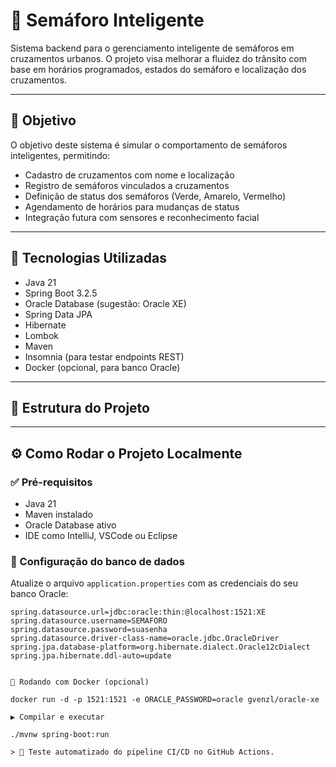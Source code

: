 # 🚦 Semáforo Inteligente

Sistema backend para o gerenciamento inteligente de semáforos em cruzamentos urbanos. O projeto visa melhorar a fluidez do trânsito com base em horários programados, estados do semáforo e localização dos cruzamentos.

---

## 📌 Objetivo

O objetivo deste sistema é simular o comportamento de semáforos inteligentes, permitindo:

- Cadastro de cruzamentos com nome e localização
- Registro de semáforos vinculados a cruzamentos
- Definição de status dos semáforos (Verde, Amarelo, Vermelho)
- Agendamento de horários para mudanças de status
- Integração futura com sensores e reconhecimento facial

---

## 🧰 Tecnologias Utilizadas

- Java 21  
- Spring Boot 3.2.5  
- Oracle Database (sugestão: Oracle XE)  
- Spring Data JPA  
- Hibernate  
- Lombok  
- Maven  
- Insomnia (para testar endpoints REST)  
- Docker (opcional, para banco Oracle)

---

## 📁 Estrutura do Projeto


---

## ⚙️ Como Rodar o Projeto Localmente

### ✅ Pré-requisitos

- Java 21
- Maven instalado
- Oracle Database ativo
- IDE como IntelliJ, VSCode ou Eclipse

### 🔧 Configuração do banco de dados

Atualize o arquivo `application.properties` com as credenciais do seu banco Oracle:

```properties
spring.datasource.url=jdbc:oracle:thin:@localhost:1521:XE
spring.datasource.username=SEMAFORO
spring.datasource.password=suasenha
spring.datasource.driver-class-name=oracle.jdbc.OracleDriver
spring.jpa.database-platform=org.hibernate.dialect.Oracle12cDialect
spring.jpa.hibernate.ddl-auto=update


🐳 Rodando com Docker (opcional)

docker run -d -p 1521:1521 -e ORACLE_PASSWORD=oracle gvenzl/oracle-xe

▶ Compilar e executar

./mvnw spring-boot:run

> 🔁 Teste automatizado do pipeline CI/CD no GitHub Actions.

